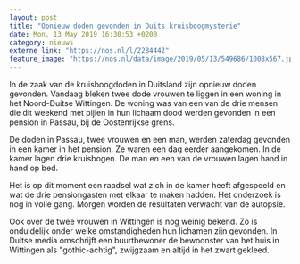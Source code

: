 ```yaml
---
layout: post
title: "Opnieuw doden gevonden in Duits kruisboogmysterie"
date: Mon, 13 May 2019 16:30:53 +0200
category: nieuws
externe_link: "https://nos.nl/l/2284442"
feature_image: "https://nos.nl/data/image/2019/05/13/549686/1008x567.jpg"
---
```


<p>In de zaak van de kruisboogdoden in Duitsland zijn opnieuw doden gevonden. Vandaag bleken twee dode vrouwen te liggen in een woning in het Noord-Duitse Wittingen. De woning was van een van de drie mensen die dit weekend met pijlen in hun lichaam dood werden gevonden in een pension in Passau, bij de Oostenrijkse grens.</p>
<p>De doden in Passau, twee vrouwen en een man, werden zaterdag gevonden in een kamer in het pension. Ze waren een dag eerder aangekomen. In de kamer lagen drie kruisbogen. De man en een van de vrouwen lagen hand in hand op bed.</p>
<p>Het is op dit moment een raadsel wat zich in de kamer heeft afgespeeld en wat de drie pensiongasten met elkaar te maken hadden. Het onderzoek is nog in volle gang. Morgen worden de resultaten verwacht van de autopsie.</p>
<p>Ook over de twee vrouwen in Wittingen is nog weinig bekend. Zo is onduidelijk onder welke omstandigheden hun lichamen zijn gevonden. In Duitse media omschrijft een buurtbewoner de bewoonster van het huis in Wittingen als "gothic-achtig", zwijgzaam en altijd in het zwart gekleed.</p>
